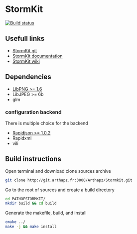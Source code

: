 # StormKit 

[![Build status](https://ci.appveyor.com/api/projects/status/8e43otvwxd66nyo1?svg=true)](https://ci.appveyor.com/project/Arthapz/stormkit)

## Usefull links

- [StormKit git](http://git.arthapz.fr:3000/Arthapz/Stormkit)
- [StormKit documentation](http://doc.arthapz.fr/StormKit)
- [StormKit wiki](http://git.arthapz.fr:3000/Arthapz/Stormkit/wiki)

## Dependencies


- [LibPNG >= 1.6](http://www.libpng.org/pub/png/libpng.html)
- LibJPEG >= 6b
- glm
 
### configuration backend
There is multiple choice for the backend

- [Rapidjson >= 1.0.2](https://github.com/miloyip/rapidjson)
- Rapidxml
- vili

## Build instructions

Open terminal and download clone sources archive

```sh
git clone http://git.arthapz.fr:3000/Arthapz/Stormkit.git
```

Go to the root of sources and create a build directory

```sh
cd PATHOFSTORMKIT/
mkdir build && cd build
```

Generate the makefile, build, and install

```sh
cmake ../
make -j && make install
``` 

